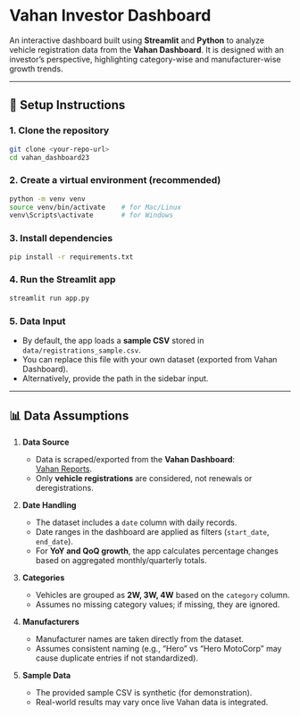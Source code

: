 # Vahan Investor Dashboard  

An interactive dashboard built using **Streamlit** and **Python** to analyze vehicle registration data from the **Vahan Dashboard**. It is designed with an investor’s perspective, highlighting category-wise and manufacturer-wise growth trends.  

---

## 🚀 Setup Instructions  

### 1. Clone the repository  
```bash
git clone <your-repo-url>
cd vahan_dashboard23
```

### 2. Create a virtual environment (recommended)  
```bash
python -m venv venv
source venv/bin/activate    # for Mac/Linux
venv\Scripts\activate       # for Windows
```

### 3. Install dependencies  
```bash
pip install -r requirements.txt
```

### 4. Run the Streamlit app  
```bash
streamlit run app.py
```

### 5. Data Input  
- By default, the app loads a **sample CSV** stored in `data/registrations_sample.csv`.  
- You can replace this file with your own dataset (exported from Vahan Dashboard).  
- Alternatively, provide the path in the sidebar input.  

---

## 📊 Data Assumptions  

1. **Data Source**  
   - Data is scraped/exported from the **Vahan Dashboard**:  
     [Vahan Reports](https://vahan.parivahan.gov.in/vahan4dashboard/vahan/view/reportview.xhtml).  
   - Only **vehicle registrations** are considered, not renewals or deregistrations.  

2. **Date Handling**  
   - The dataset includes a `date` column with daily records.  
   - Date ranges in the dashboard are applied as filters (`start_date`, `end_date`).  
   - For **YoY and QoQ growth**, the app calculates percentage changes based on aggregated monthly/quarterly totals.  

3. **Categories**  
   - Vehicles are grouped as **2W, 3W, 4W** based on the `category` column.  
   - Assumes no missing category values; if missing, they are ignored.  

4. **Manufacturers**  
   - Manufacturer names are taken directly from the dataset.  
   - Assumes consistent naming (e.g., “Hero” vs “Hero MotoCorp” may cause duplicate entries if not standardized).  

5. **Sample Data**  
   - The provided sample CSV is synthetic (for demonstration).  
   - Real-world results may vary once live Vahan data is integrated.  
